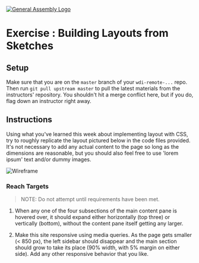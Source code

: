 [![General Assembly Logo](https://camo.githubusercontent.com/1a91b05b8f4d44b5bbfb83abac2b0996d8e26c92/687474703a2f2f692e696d6775722e636f6d2f6b6538555354712e706e67)](https://generalassemb.ly/education/web-development-immersive)

# Exercise : Building Layouts from Sketches

## Setup

Make sure that you are on the `master` branch of your `wdi-remote-...` repo.
Then run `git pull upstream master` to pull the latest materials from the
instructors' repository. You shouldn't hit a merge conflict here, but if you do,
flag down an instructor right away.

## Instructions

Using what you've learned this week about implementing layout with CSS,
try to roughly replicate the layout pictured below in the code files provided.
It's not necessary to add any actual content to the page so long as the
dimensions are reasonable, but you should also feel free to use 'lorem ipsum'
text and/or dummy images.

![Wireframe](https://cloud.githubusercontent.com/assets/10408784/14149781/ce8a81d8-f673-11e5-9581-2ce80b305c7d.png)

### Reach Targets

> NOTE: Do not attempt until requirements have been met.

1.  When any one of the four subsections of the main content pane is hovered
    over, it should expand either horizontally (top three) or vertically
    (bottom), without the content pane itself getting any larger.

2.  Make this site responsive using media queries.
    As the page gets smaller (< 850 px), the left sidebar should disappear
    and the main section should grow to take its place (90% width, with 5%
    margin on either side).
    Add any other responsive behavior that you like.
